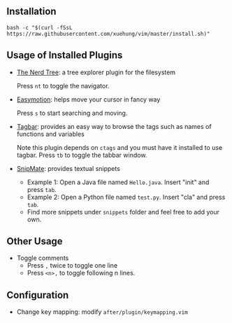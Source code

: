 ## Installation
`bash -c "$(curl -fSsL https://raw.githubusercontent.com/xuehung/vim/master/install.sh)"`

## Usage of Installed Plugins
- [The Nerd Tree](https://github.com/scrooloose/nerdtree): a tree explorer plugin for the filesystem
    
    Press `nt` to toggle the navigator.
- [Easymotion](https://github.com/easymotion/vim-easymotion): helps move your cursor in fancy way

    Press `s` to start searching and moving.
- [Tagbar](https://github.com/majutsushi/tagbar/wiki): provides an easy way to browse the tags such as names of functions and variables

    Note this plugin depends on `ctags` and you must have it installed to use tagbar. Press `tb` to toggle the tabbar window.
    
- [SnipMate](https://github.com/garbas/vim-snipmate): provides textual snippets

    * Example 1: Open a Java file named `Hello.java`. Insert "init" and press `tab`.
    * Example 2: Open a Python file named `test.py`. Insert "cla" and press `tab`.
    * Find more snippets under `snippets` folder and feel free to add your own.

## Other Usage
- Toggle comments
    * Press `,` twice to toggle one line
    * Press `<n>,` to toggle following n lines.

## Configuration
- Change key mapping: modify `after/plugin/keymapping.vim`
